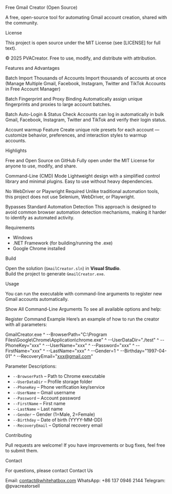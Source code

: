 Free Gmail Creator (Open Source)

A free, open-source tool for automating Gmail account creation, shared with the community.

License

This project is open source under the MIT License (see [LICENSE] for full text).

© 2025 PVACreator. Free to use, modify, and distribute with attribution.

Features and Advantages

Batch Import Thousands of Accounts
Import thousands of accounts at once (Manage Multiple Gmail, Facebook, Instagram, Twitter and TikTok Accounts in Free Account Manager)

Batch Fingerprint and Proxy Binding
Automatically assign unique fingerprints and proxies to large account batches.

Batch Auto-Login & Status Check
Accounts can log in automatically in bulk Gmail, Facebook, Instagram, Twitter and TikTok and verify their login status.

Account warmup Feature
Create unique role presets for each account — customize behavior, preferences, and interaction styles to warmup accounts.

Highlights

Free and Open Source on GitHub
  Fully open under the MIT License for anyone to use, modify, and share.

Command-Line (CMD) Mode
  Lightweight design with a simplified control library and minimal plugins. Easy to use without heavy dependencies.

No WebDriver or Playwright Required
  Unlike traditional automation tools, this project does not use Selenium, WebDriver, or Playwright.

Bypasses Standard Automation Detection 
  This approach is designed to avoid common browser automation detection mechanisms, making it harder to identify as automated activity.

Requirements

- Windows
- .NET Framework (for building/running the .exe)
- Google Chrome installed

Build

Open the solution (`GmailCreator.sln`) in **Visual Studio**.  
Build the project to generate `GmailCreator.exe`.

Usage

You can run the executable with command-line arguments to register new Gmail accounts automatically.

Show All Command-Line Arguments
To see all available options and help:

Register Command Example
Here’s an example of how to run the creator with all parameters:

GmailCreator.exe ^
--BrowserPath="C:\Program Files\Google\Chrome\Application\chrome.exe" ^
--UserDataDir="./test" ^
--PhoneKey="xxx" ^
--UserName="xxx" ^
--Password="xxx" ^
--FirstName="xxx" ^
--LastName="xxx" ^
--Gender=1 ^
--Birthday="1997-04-01" ^
--RecoveryEmail="xxx@gmail.com"


Parameter Descriptions:
- `--BrowserPath` – Path to Chrome executable
- `--UserDataDir` – Profile storage folder
- `--PhoneKey` – Phone verification key/service
- `--UserName` – Gmail username
- `--Password` – Account password
- `--FirstName` – First name
- `--LastName` – Last name
- `--Gender` – Gender (1=Male, 2=Female)
- `--Birthday` – Date of birth (YYYY-MM-DD)
- `--RecoveryEmail` – Optional recovery email

Contributing

Pull requests are welcome! If you have improvements or bug fixes, feel free to submit them.


Contact

For questions, please contact 
Contact Us

Email: contact@whitehatbox.com
WhatsApp: +86 137 0946 2144
Telegram: @pvacreatorsell
